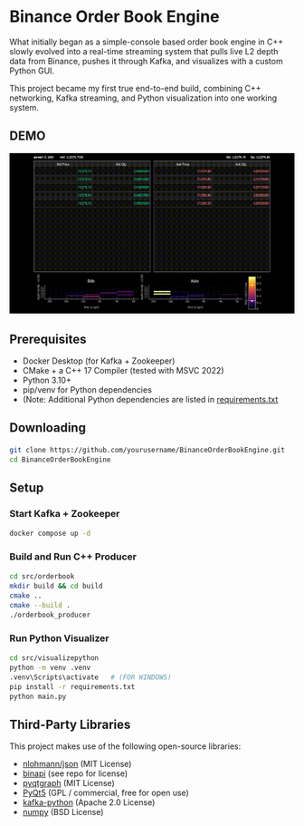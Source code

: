 # Binance Order Book Engine

What initially began as a simple-console based order book engine in C++ slowly evolved into a real-time streaming system that pulls live L2 depth data from Binance, pushes it through Kafka, and visualizes with a custom Python GUI. 

This project became my first true end-to-end build, combining C++ networking, Kafka streaming, and Python visualization into one working system. 

## DEMO

![](./docs/orderbook.gif)

## Prerequisites

- Docker Desktop (for Kafka + Zookeeper)
- CMake + a C++ 17 Compiler (tested with MSVC 2022)
- Python 3.10+
- pip/venv for Python dependencies
- (Note: Additional Python dependencies are listed in [requirements.txt](./src/visualizepython/requirements.txt)

## Downloading 
```bash
git clone https://github.com/yourusername/BinanceOrderBookEngine.git
cd BinanceOrderBookEngine
```
## Setup 

### Start Kafka + Zookeeper
```bash
docker compose up -d
```
### Build and Run C++ Producer 
```bash
cd src/orderbook
mkdir build && cd build
cmake ..
cmake --build .
./orderbook_producer
```
### Run Python Visualizer
```bash
cd src/visualizepython
python -m venv .venv
.venv\Scripts\activate   # (FOR WINDOWS)
pip install -r requirements.txt
python main.py
```
## Third-Party Libraries
This project makes use of the following open-source libraries: 
- [nlohmann/json](https://github.com/nlohmann/json) (MIT License)  
- [binapi](https://github.com/niXman/binapi) (see repo for license)  
- [pyqtgraph](https://www.pyqtgraph.org/) (MIT License)  
- [PyQt5](https://pypi.org/project/PyQt5/) (GPL / commercial, free for open use)  
- [kafka-python](https://github.com/dpkp/kafka-python) (Apache 2.0 License)  
- [numpy](https://numpy.org/) (BSD License)  

